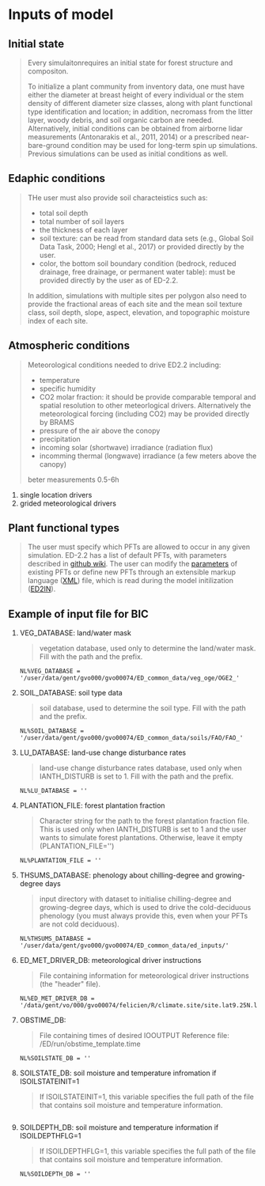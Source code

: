# Inputs of model

## Initial state
> Every simulaitonrequires an initial state for forest structure and compositon. 
> 
> To initialize a plant community from inventory data, one must have either the diameter at breast height of every individual or the stem density of different diameter size classes, along with plant functional type identification and location; in addition, necromass from the litter layer, woody debris, and soil organic carbon are needed. 
> Alternatively, initial conditions can be obtained from airborne lidar measurements (Antonarakis et al., 2011, 2014) or a prescribed near-bare-ground condition may be used for long-term spin up simulations. Previous simulations can be used as initial conditions as well.

## Edaphic conditions
> THe user must also provide soil characteistics such as:
> - total soil depth
> - total number of soil layers
> - the thickness of each layer
> - soil texture: can be read from standard data sets (e.g., Global Soil Data Task, 2000; Hengl et al., 2017) or provided directly by the user.
> - color, the bottom soil boundary condition (bedrock, reduced drainage, free drainage, or permanent water table): must be provided directly by the user as of ED-2.2.
>
> In addition, simulations with multiple sites per polygon also need to provide the fractional areas of each site and the mean soil texture class, soil depth, slope, aspect, elevation, and topographic moisture index of each site.




## Atmospheric conditions
> 
> Meteorological conditions needed to drive ED2.2 including:
> - temperature
> - specific humidity
> - CO2 molar fraction: it should be provide comparable temporal and spatial resolution to other meteorlogical drivers. Alternatively the meteorological forcing (including CO2)  may be provided directly by BRAMS
> - pressure of the air above the conopy
> - precipitation
> - incoming solar (shortwave) irradiance (radiation flux)
> - incomming thermal (longwave) irradiance (a few meters above the canopy)
> 
> beter measurements 0.5-6h

1. single location drivers
2. grided meteorological drivers


## Plant functional types
> The user must specify which PFTs are allowed to occur in any given simulation.
> ED-2.2 has a list of default PFTs, with parameters described in [github wiki](https://github.com/EDmodel/ED2/wiki/Plant-functional-types).
> The user can modify the [parameters](https://github.com/EDmodel/ED2/wiki/PFT-parameters) of existing PFTs or define new PFTs through an extensible markup language ([XML](https://github.com/EDmodel/ED2/wiki/Model-parameters-and-xml-parameter-files)) file, which is read during the model initilization ([ED2IN](https://github.com/EDmodel/ED2/wiki/ED2IN-namelist)).

## Example of input file for BIC
1. VEG_DATABASE: land/water mask
    > vegetation database, used only to determine the land/water mask. Fill with the path and the prefix. 
    ```Shell
    NL%VEG_DATABASE = '/user/data/gent/gvo000/gvo00074/ED_common_data/veg_oge/OGE2_'
    ```

2. SOIL_DATABASE: soil type data
    > soil database, used to determine the soil type.  Fill with the path and the prefix. 
    ```Shell
    NL%SOIL_DATABASE = '/user/data/gent/gvo000/gvo00074/ED_common_data/soils/FAO/FAO_'
    ```
3. LU_DATABASE: land-use change disturbance rates
    > land-use change disturbance rates database, used only when IANTH_DISTURB is set to 1.  Fill with the path and the prefix. 
    ```Shell
    NL%LU_DATABASE = ''
    ```
    
4. PLANTATION_FILE: forest plantation fraction
    > Character string for the path to the forest plantation fraction file.  This is used only when IANTH_DISTURB is set to 1 and the user wants to simulate forest plantations. Otherwise, leave it empty (PLANTATION_FILE='')   
    ```Shell
    NL%PLANTATION_FILE = ''
    ```

5. THSUMS_DATABASE: phenology about chilling-degree and growing-degree days
    > input directory with dataset to initialise chilling-degree and growing-degree days, which is used to drive the cold-deciduous phenology (you must always provide this, even when your PFTs are not cold deciduous). 
    ```Shell
    NL%THSUMS_DATABASE = '/user/data/gent/gvo000/gvo00074/ED_common_data/ed_inputs/'
    ```

6. ED_MET_DRIVER_DB: meteorological driver instructions
    > File containing information for meteorological driver instructions (the "header" file).
    ```Shell
    NL%ED_MET_DRIVER_DB = '/data/gent/vo/000/gvo00074/felicien/R/climate.site/site.lat9.25N.lon79.75W/ED2/ED_MET_DRIVER_HEADER'
    ```

7. OBSTIME_DB: 
    > File containing times of desired IOOUTPUT Reference file: /ED/run/obstime_template.time
    ```Shell
    NL%SOILSTATE_DB = ''
    ```

8. SOILSTATE_DB: soil moisture and temperature infromation if ISOILSTATEINIT=1
    > If ISOILSTATEINIT=1, this variable specifies the full path of the file that contains soil moisture and temperature information. 
    ```Shell
    
    ```

9. SOILDEPTH_DB: soil moisture and temperature information if ISOILDEPTHFLG=1
    > If ISOILDEPTHFLG=1, this variable specifies the full path of the file that contains soil moisture and temperature information. 
    ```Shell
    NL%SOILDEPTH_DB = ''
    ```

